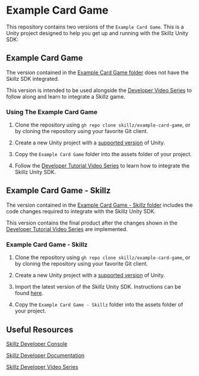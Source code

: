 # Example Card Game

This repository contains two versions of the `Example Card Game`. This is a Unity project designed to help you get up and running with the Skillz Unity SDK:

## Example Card Game

The version contained in the [Example Card Game folder](https://github.com/skillz/example-card-game/tree/main/Example%20Card%20Game) does not have the Skillz SDK integrated.

This version is intended to be used alongside the [Developer Video Series]() to follow along and learn to integrate a Skillz game.

### Using The Example Card Game

1. Clone the repository using `gh repo clone skillz/example-card-game`, or by cloning the repository using your favorite Git client.

2. Create a new Unity project with a [supported version](https://docs.skillz.com/docs/requirements#tech-requirements) of Unity.

3. Copy the `Example Card Game` folder into the assets folder of your project.

4. Follow the [Developer Tutorial Video Series]() to learn how to integrate the Skillz Unity SDK.

## Example Card Game - Skillz

The version contained in the [Example Card Game - Skillz folder](https://github.com/skillz/example-card-game/tree/main/Example%20Card%20Game%20-%20Skillz) includes the code changes required to integrate with the Skillz Unity SDK.

This version contains the final product after the changes shown in the [Developer Tutorial Video Series]() are implemented.

### Example Card Game - Skillz

1. Clone the repository using `gh repo clone skillz/example-card-game`, or by cloning the repository using your favorite Git client.

2. Create a new Unity project with a [supported version](https://docs.skillz.com/docs/requirements#tech-requirements) of Unity.

3. Import the latest version of the Skillz Unity SDK. Instructions can be found [here](https://docs.skillz.com/docs/installing-skillz-unity).

4. Copy the `Example Card Game - Skillz` folder into the assets folder of your project.

## Useful Resources

[Skillz Developer Console](https://developers.skillz.com/)

[Skillz Developer Documentation](https://docs.skillz.com/docs/welcome)

[Skillz Developer Video Series]()


